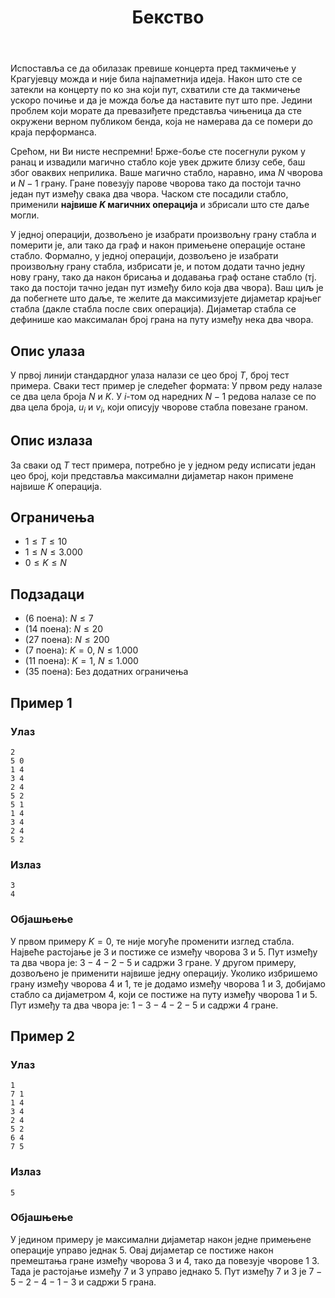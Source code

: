﻿---
title: Бекство
timelimit: 1.0 # у секундама
memlimit: 64   # y MB
owner: takprog # власник је онај ко ради на задатку
origin: # опционо (ако се зна одакле је задатак преузет, пожељно је навести извор)
tags: [] # сваки задатак може бити означен према унапред договореној листи ознака
status: KOMPLETAN # један од: "IZRADA", "PREGLED" или "KOMPLETAN".
status-date: 2024-08-15 # датум у формату YYYY-MM-DD од када је задатак у наведеном статусу
solutions:
  - name: ex0
    lang: [cpp]
    desc: ""
    tags: []
---

Испоставља се да обилазак превише концерта пред такмичење у Крагујевцу можда и није била најпаметнија идеја. Након што сте се затекли на концерту по ко зна који пут, схватили сте да такмичење ускоро почиње и да је можда боље да наставите пут што пре. Једини проблем који морате да превазиђете представља чињеница да сте окружени верном публиком бенда, која не намерава да се помери до краја перформанса.

Срећом, ни Ви нисте неспремни! Брже-боље сте посегнули руком у ранац и извадили магично стабло које увек држите близу себе, баш због оваквих неприлика. Ваше магично стабло, наравно, има $N$ чворова и $N-1$ грану. Гране повезују парове чворова тако да постоји тачно један пут између свака два чвора. Часком сте посадили стабло, применили **највише $K$ магичних операција** и збрисали што сте даље могли. 

У једној операцији, дозвољено је изабрати произвољну грану стабла и померити је, али тако да граф и након примењене операције остане стабло. Формално, у једној операцији, дозвољено је изабрати произвољну грану стабла, избрисати је, и потом додати тачно једну нову грану, тако да након брисања и додавања граф остане стабло (тј. тако да постоји тачно један пут између било која два чвора). Ваш циљ је да побегнете што даље, те желите да максимизујете дијаметар крајњег стабла (дакле стабла после свих операција). Дијаметар стабла се дефинише као максималан број грана на путу између нека два чвора. 

## Опис улаза
У првој линији стандардног улаза налази се цео број $T$, број тест примера. Сваки тест пример је следећег формата: У првом реду налазе се два цела броја $N$ и $K$. У $i$-том од наредних $N - 1$ редова налазе се по два цела броја, $u_i$ и $v_i$, који описују чворове стабла повезане граном.

## Опис излаза
За сваки од $T$ тест примера, потребно је у једном реду исписати један цео број, који представља максимални дијаметар након примене највише $K$ операција.

## Ограничења
*   $1 \leq T \leq 10$
*   $1 \leq N \leq 3.000$
*   $0 \leq K \leq N$


## Подзадаци
*   (6 поена): $N \leq 7$
*   (14 поена): $N \leq 20$
*   (27 поена): $N \leq 200$
*   (7 поена): $K=0$, $N \leq 1.000$
*   (11 поена): $K=1$, $N \leq 1.000$
*   (35 поена): Без додатних ограничења
## Пример 1

### Улаз

```
2
5 0
1 4
3 4
2 4
5 2
5 1
1 4
3 4
2 4
5 2

```

### Излаз

```
3
4
```
### Објашњење
У првом примеру $K = 0$, те није могуће променити изглед стабла. Највеће растојање је $3$ и постиже се између чворова $3$ и $5$. Пут између та два чвора је: $3 - 4 - 2 - 5$ и садржи $3$ гране. У другом примеру, дозвољено је применити највише једну операцију. Уколико избришемо грану између чворова $4$ и $1$, те је додамо између чворова $1$ и $3$, добијамо стабло са дијаметром $4$, који се постиже на путу између чворова $1$ и $5$.  Пут између та два чвора је: $1 - 3 - 4 - 2 - 5$ и садржи $4$ гране.

## Пример 2

### Улаз

```
1
7 1
1 4
3 4
2 4
5 2
6 4
7 5
```

### Излаз

```
5
```
### Објашњење
У једином примеру је максимални дијаметар након једне примењене операције управо једнак $5$. Овај дијаметар се постиже након премештања гране између чворова $3$ и $4$, тако да повезује чворове $1$ $3$. Тада је растојање између $7$ и $3$ управо једнако $5$. Пут између $7$ и $3$ је $7 - 5 - 2 - 4 - 1 - 3$ и садржи $5$ грана.
